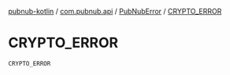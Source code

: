 [pubnub-kotlin](../../index.md) / [com.pubnub.api](../index.md) / [PubNubError](index.md) / [CRYPTO_ERROR](./-c-r-y-p-t-o_-e-r-r-o-r.md)

# CRYPTO_ERROR

`CRYPTO_ERROR`